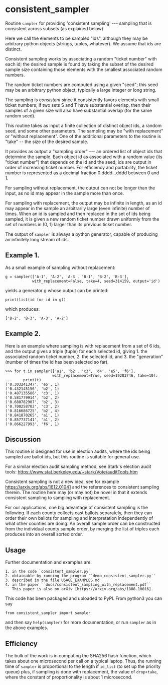 # consistent_sampler

Routine ``sampler`` for providing 'consistent sampling' --- sampling
that is consistent across subsets (as explained below).

Here we call the elements to be sampled "ids", although they may be
arbitrary python objects (strings, tuples, whatever).  We assume that
ids are distinct.

Consistent sampling works by associating a random "ticket number" with
each id; the desired sample is found by taking the subset of the
desired sample size containing those elements with the smallest
associated random numbers.

The random ticket numbers are computed using a given "seed"; this seed
may be an arbitrary python object, typically a large integer or long
string.

The sampling is *consistent* since it consistently favors elements
with small ticket numbers; if two sets S and T have substantial
overlap, then their samples of a given size will also have substantial
overlap (for the same random seed).

This routine takes as input a finite collection of distinct object
ids, a random seed, and some other parameters.  The sampling may be
"with replacement" or "without replacement".  One of the additional
parameters to the routine is "take" -- the size of the desired sample.

It provides as output a "sampling order" --- an ordered list of object
ids that determine the sample.  Each object id as associated with a
random value (its "ticket number") that depends on the id and the
seed; ids are output in order of increasing ticket number.  For
efficiency and portability, the ticket number is represented as a
decimal fraction 0.dddd...dddd between 0 and 1.

For sampling without replacement, the output can not be longer than
the input, as no id may appear in the sample more than once.

For sampling with replacement, the output may be infinite in length,
as an id may appear in the sample an arbitrarily large (even infinite)
number of times.  When an id is sampled and then replaced in the set
of ids being sampled, it is given a new random ticket number drawn
uniformly from the set of numbers in (0, 1) larger than its previous
ticket number.

The output of ``sampler`` is always a python 
generator, capable of producing an infinitely long stream of ids.

## Example 1.
As a small example of sampling without replacement:

    g = sampler(['A-1', 'A-2', 'A-3', 'B-1', 'B-2', 'B-3'], 
                with_replacement=False, take=4, seed=314159, output='id')
  
yields a generator g whose output can be printed:

    print(list(id for id in g))
   
which produces:

    ['B-2', 'B-3', 'A-3', 'A-2']
    


## Example 2.
Here is an example where sampling is with replacement from a set of 6 ids,
and the output gives a triple (tuple) for each selected id, giving
    1. the associated random ticket number,
    2. the selected id, and
    3. the "generation" (number of times the id has been selected so far).

    >>> for t in sampler(['a1', 'b2', 'c3', 'd4', 'e5', 'f6'],
                         with_replacement=True, seed=19283746, take=10):
    ...     print(t)
    ('0.303241347', 'e5', 1)
    ('0.432145156', 'b2', 1)
    ('0.487135586', 'c3', 1)
    ('0.581779914', 'b2', 2)
    ('0.680782907', 'b2', 3)
    ('0.700258702', 'c3', 2)
    ('0.816686725', 'b2', 4)
    ('0.841870265', 'a1', 1)
    ('0.857737141', 'a1', 2)
    ('0.866227993', 'f6', 1)

## Discussion
This routine is designed for use in election audits,
where the ids being sampled are ballot ids, but this routine
is suitable for general use.  

For a similar election audit sampling method,
see Stark's election audit tools:
   https://www.stat.berkeley.edu/~stark/Vote/auditTools.htm
   
Consistent sampling is not a new idea, see for example
https://arxiv.org/abs/1612.01041
and the references to consistent sampling therein.
The routine here may (or may not) be novel in that it extends consistent
sampling to sampling with replacement.

For our applications, one big advantage of consistent sampling is the
following.  If each county collects cast ballots separately, then they
can order their own ballots for sampling and interpretation
independently of what other counties are doing.  An overall sample
order can be constructed from the individual county sample order, by
merging the list of triples each produces into an overall sorted
order.

## Usage
Further documentation and examples are:

    1. in the code `consistent_sampler.py`
    2. obtainable by running the program ``demo_consistent_sampler.py``
    3. described in the file USAGE_EXAMPLES.md
    4. in the paper ``docs/consistent_sampling_with_replacement.pdf``
       This paper is also on arXiv [https://arxiv.org/abs/1808.10016].


This code has been packaged and uploaded to PyPI.  From python3 you can say

    from consistent_sampler import sampler
    
and then say ``help(sampler)`` for more documentation, or run ``sampler``
as in the above examples.

## Efficiency

The bulk of the work is in computing the SHA256 hash function, which
takes about one microsecond per call on a typical laptop.  Thus, the
running time of ``sampler`` is proportional to the length if
``id_list`` (to set up the priority queue) plus, if sampling is done
with replacement, the value of ``drop+take``, where the constant of
proportionality is about 1 microsecond.  

